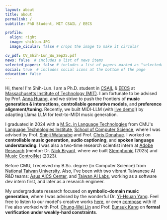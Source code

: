 ```yaml
---
layout: about
title: about
permalink: /
subtitle: PhD Student, MIT CSAIL / EECS

profile:
  align: right
  image: shihlun.JPG
  image_cicular: false # crops the image to make it circular

cv_pdf: CV_Shih-Lun_Wu_Sep25.pdf
news: false  # includes a list of news items
selected_papers: false # includes a list of papers marked as "selected={true}"
social: true  # includes social icons at the bottom of the page
education: false
---
```

Hi, there! I'm Shih-Lun. I am a Ph.D. student in [CSAIL](https://www.csail.mit.edu) & [EECS](https://www.eecs.mit.edu) at [Massachusetts Institute of Technology (MIT)](https://www.mit.edu). I am fortunate to be advised by Prof. [Anna Huang](https://czhuang.github.io), and we strive to push the frontiers of <b>music generation & interactions</b>, <b>controllable generative models</b>, and <b>preference alignment/tuning</b>. Recently, we built MIDI-LLM (with [live demo](https://midi-llm-demo.vercel.app)!) by adapting Llama LLM for text-to-MIDI music generation.

I graduated in 2024 with a [M.Sc. in Language Technologies](https://lti.cs.cmu.edu/mlt/) from CMU's [Language Technologies Institute](https://www.lti.cs.cmu.edu/), [School of Computer Science](https://www.cs.cmu.edu/), where I was advised by Prof. [Shinji Watanabe](https://sites.google.com/view/shinjiwatanabe) and Prof. [Chris Donahue](https://chrisdonahue.com/). I worked on <b>controllable music generation</b>, <b>audio captioning</b>, and <b>spoken language understanding</b>. I was also a two-time research scientist intern at [Adobe Research](https://research.adobe.com/) (mentor: Dr. [Nick Bryan](https://ccrma.stanford.edu/~njb/)), where we built [Stemphonic](https://stemphonic-demo.vercel.app) (2025) and [Music ControlNet](https://musiccontrolnet.github.io/web/) (2023).

Before CMU, I received my B.Sc. degree (in Computer Science) from [National Taiwan University](https://www.ntu.edu.tw/english). Also, I've been with two vibrant Taiwanese AI R&D teams: [Asus AICS Center](https://aics.asus.com/home/), and [Taiwan AI Labs](https://ailabs.tw/), working as a software dev intern first, and later as a research engineer.

My undergraduate research focused on <b>symbolic-domain music generation</b>, where I was advised by the wonderful Dr. [Yi-Hsuan Yang](https://affige.github.io/). Feel free to listen to our model's creative works [here](https://slseanwu.github.io/site-musemorphose/), or even [compose](https://github.com/slSeanWU/jazz_transformer) with it! I've also worked with Prof. [Chung-Wei Lin](https://www.csie.ntu.edu.tw/~cwlin/) and Prof. [Eunsuk Kang](https://eskang.github.io/) on <b>formal verification under weakly-hard constraints</b>.
